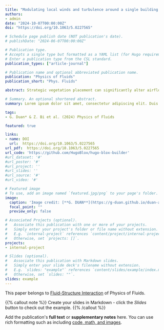 ```yaml
---
title: "Modulating local winds and turbulence around a single building obstacle with the obstruction of tall vegetation"
authors:
- admin
date: "2024-10-07T00:00:00Z"
doi: "https://doi.org/10.1063/5.0227565"

# Schedule page publish date (NOT publication's date).
# publishDate: "2024-06-07T00:00:00Z"

# Publication type.
# Accepts a single type but formatted as a YAML list (for Hugo requirements).
# Enter a publication type from the CSL standard.
publication_types: ["article-journal"]

# Publication name and optional abbreviated publication name.
publication: "Physics of Fluids"
publication_short: "Phys. Fluids"

abstract: Strategic vegetation placement can significantly alter airflow patterns and turbulence, fostering desired wind environments. By comparing scenarios where vegetation is placed upstream, downstream or absent (treeless) relative to a single building using large-eddy simulation, this study provides detailed insights into the sensitivity of flow dynamics to the positioning of the vegetation. Upstream vegetation more significantly disrupts the flow patterns around the building obstacle, altering vertical wind profiles and modifying wake circulations, compared to downstream vegetation. A small shear layer developed at the plant top for upstream vegetation markedly influences turbulent kinetic energy (TKE) on both the leeward and windward sides of the building, shifting the inflection point in vertical TKE profiles by up to 0.13H. By contrast, smaller tree-building separations lead to an effective merging of their aerodynamic profiles, whereas larger separations confine the streamwise breadth of turbulent fluxes, amplifying flux exchanges in the spanwise direction. Spectral analyses reveal that upstream vegetation consistently results in higher power spectral densities of the streamwise turbulence in the residential area than downstream vegetation. While small-scale spanwise velocity fluctuations are found to be comparably energetic at the building's windward side for upstream vegetation, the power becomes substantially concentrated on large-scale eddies in the building wake region, providing specific insights into modulating turbulent eddy motions within the residential zone.

# Summary. An optional shortened abstract.
summary: Lorem ipsum dolor sit amet, consectetur adipiscing elit. Duis posuere tellus ac convallis placerat. Proin tincidunt magna sed ex sollicitudin condimentum.

tags:
- G. Duan* & Z. Bi et al. (2024) Physics of Fluids

featured: true

links:
- name: DOI
  url:  https://doi.org/10.1063/5.0227565 
url_pdf:  https://doi.org/10.1063/5.0227565 
url_code: 'https://github.com/HugoBlox/hugo-blox-builder'
#url_dataset: '#'
#url_poster: '#'
#url_project: ''
#url_slides: ''
#url_source: '#'
#url_video: '#'

# Featured image
# To use, add an image named `featured.jpg/png` to your page's folder. 
image:
  caption: 'Image credit: [**G. DUAN**](https://g-duan.github.io/duan-academic/)'
  focal_point: ""
  preview_only: false

# Associated Projects (optional).
#   Associate this publication with one or more of your projects.
#   Simply enter your project's folder or file name without extension.
#   E.g. `internal-project` references `content/project/internal-project/index.md`.
#   Otherwise, set `projects: []`.
projects:
- internal-project

# Slides (optional).
#   Associate this publication with Markdown slides.
#   Simply enter your slide deck's filename without extension.
#   E.g. `slides: "example"` references `content/slides/example/index.md`.
#   Otherwise, set `slides: ""`.
slides: example
---
```


This paper belongs to [Fluid-Structure Interaction](https://pubs.aip.org/pof/collection/375715/Fluid-Structure-Interaction) of Physics of Fluids.

{{% callout note %}}
Create your slides in Markdown - click the *Slides* button to check out the example.
{{% /callout %}}

Add the publication's **full text** or **supplementary notes** here. You can use rich formatting such as including [code, math, and images](https://docs.hugoblox.com/content/writing-markdown-latex/).
